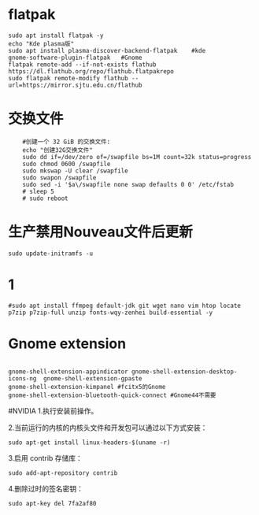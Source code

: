 # flatpak
```
sudo apt install flatpak -y
echo "Kde plasma版"
sudo apt install plasma-discover-backend-flatpak    #kde
gnome-software-plugin-flatpak   #Gnome
flatpak remote-add --if-not-exists flathub https://dl.flathub.org/repo/flathub.flatpakrepo
sudo flatpak remote-modify flathub --url=https://mirror.sjtu.edu.cn/flathub

```
# 交换文件
```
    #创建一个 32 GiB 的交换文件:
    echo "创建32G交换文件"
    sudo dd if=/dev/zero of=/swapfile bs=1M count=32k status=progress
    sudo chmod 0600 /swapfile
    sudo mkswap -U clear /swapfile
    sudo swapon /swapfile
    sudo sed -i '$a\/swapfile none swap defaults 0 0' /etc/fstab
    # sleep 5
    # sudo reboot
```



# 生产禁用Nouveau文件后更新
```
sudo update-initramfs -u 
```

# 1
```
#sudo apt install ffmpeg default-jdk git wget nano vim htop locate p7zip p7zip-full unzip fonts-wqy-zenhei build-essential -y
```

# Gnome extension
```

gnome-shell-extension-appindicator gnome-shell-extension-desktop-icons-ng  gnome-shell-extension-gpaste 
gnome-shell-extension-kimpanel #fcitx5的Gnome
gnome-shell-extension-bluetooth-quick-connect #Gnome44不需要
```

#NVIDIA
1.执行安装前操作。

2.当前运行的内核的内核头文件和开发包可以通过以下方式安装：
```
sudo apt-get install linux-headers-$(uname -r)
```
3.启用 contrib 存储库：
```
sudo add-apt-repository contrib
```
4.删除过时的签名密钥：
```
sudo apt-key del 7fa2af80
```
